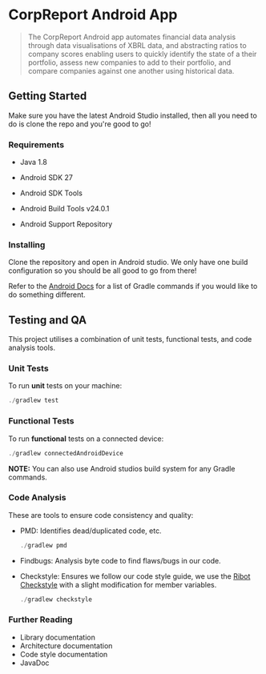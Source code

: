 # CorpReport Android App

> The CorpReport Android app automates financial data analysis through data visualisations of XBRL data, and abstracting ratios to company scores enabling users to quickly identify the state of a their portfolio, assess new companies to add to their portfolio, and compare companies against one another using historical data.
>

## Getting Started

Make sure you have the latest Android Studio installed, then all you need to do is clone the repo and you're good to go!

### Requirements

- Java 1.8

- Android SDK 27
- Android SDK Tools
- Android Build Tools v24.0.1
- Android Support Repository

### Installing

Clone the repository and open in Android studio. We only have one build configuration so you should be all good to go from there!

Refer to the [Android Docs](https://developer.android.com/studio/build/building-cmdline) for a list of Gradle commands if you would like to do something different.

## Testing and QA

This project utilises a combination of unit tests, functional tests, and code analysis tools.

### Unit Tests

To run __unit__ tests on your machine:

```java
./gradlew test
```

### Functional Tests

To run __functional__ tests on a connected device:

```java
./gradlew connectedAndroidDevice
```

__NOTE:__ You can also use Android studios build system for any Gradle commands.

### Code Analysis

These are tools to ensure code consistency and quality:

- PMD: Identifies dead/duplicated code, etc.

  ```java
  ./gradlew pmd
  ```

- Findbugs: Analysis byte code to find flaws/bugs in our code.

- Checkstyle:  Ensures we follow our code style guide, we use the [Ribot Checkstyle](https://github.com/ribot/ribot-app-android/blob/master/config/quality/checkstyle/checkstyle-config.xml) with a slight modification for member variables.

  ```java
  ./gradlew checkstyle
  ```

### Further Reading

- Library documentation
- Architecture documentation
- Code style documentation
- JavaDoc